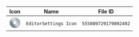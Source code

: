 | Icon | Name | File ID |
| ---  | ---  | ---     |
| ![](EditorSettings%20Icon.png) | `EditorSettings Icon` | `555089729179892492` |
